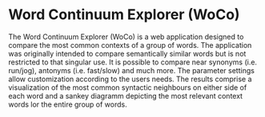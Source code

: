 # Word Continuum Explorer (WoCo)
The Word Continuum Explorer (WoCo) is a web application designed to compare the
most common contexts of a group of words. The application was originally intended to
compare semantically similar words but is not restricted to that singular use. It is possible to
compare near synonyms (i.e. run/jog), antonyms (i.e. fast/slow) and much more.
The parameter settings allow customization according to the users needs. The results
comprise a visualization of the most common syntactic neighbours on either side of each
word and a sankey diagramm depicting the most relevant context words lor the entire
group of words.
